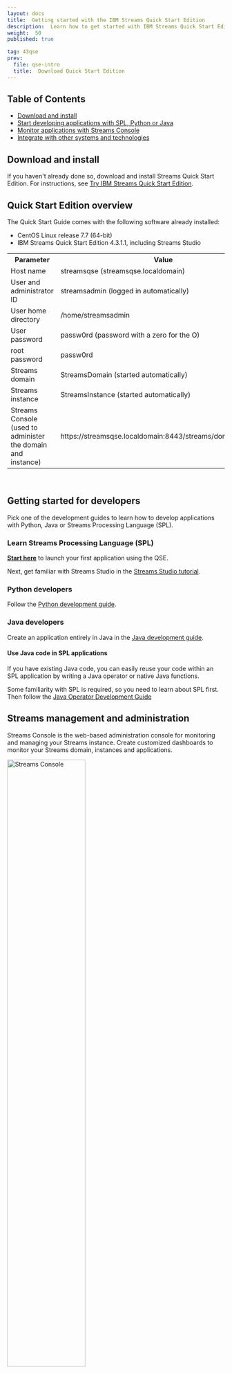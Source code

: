 ```yaml
---
layout: docs
title:  Getting started with the IBM Streams Quick Start Edition
description:  Learn how to get started with IBM Streams Quick Start Edition
weight:  50
published: true

tag: 43qse
prev:
  file: qse-intro
  title:  Download Quick Start Edition
---
```


## Table of Contents

- [Download and install](#install)
- [Start developing applications with SPL, Python or Java](#dev)
- [Monitor applications with Streams Console](#console)
- [Integrate with other systems and technologies](#extend)


<a id="install"></a>

## Download and install

If you haven't already done so, download and install Streams Quick Start Edition. For instructions, see [Try IBM Streams Quick Start Edition](../qse-intro).

## Quick Start Edition overview

The Quick Start Guide comes with the following software already installed:

-   CentOS Linux release 7.7 (64-bit)
-   IBM Streams Quick Start Edition 4.3.1.1, including Streams Studio


<table width="60%">
<tbody><tr>
<th>Parameter</th>
<th>Value</th>
</tr>
<tr>
<td>Host name</td>
<td>streamsqse (streamsqse.localdomain)</td>
</tr>
<tr>
<td>User and administrator ID</td>
<td>streamsadmin (logged in automatically)</td>
</tr>
<tr>
<td>User home directory</td>
<td>/home/streamsadmin</td>
</tr>
<tr>
<td>User password</td>
<td>passw0rd (password with a zero for the O)</td>
</tr>
<tr>
<td>root password</td>
<td>passw0rd</td>
</tr>
<tr>
<td>Streams domain</td>
<td>StreamsDomain (started automatically)</td>
</tr>
<tr>
<td>Streams instance</td>
<td>StreamsInstance (started automatically)</td>
</tr><tr>
<td>Streams Console (used to administer the domain and instance)</td>
<td>https://streamsqse.localdomain:8443/streams/domain/console</td>
</tr>
</tbody></table>

<br/>
<a id="dev"></a>

## Getting started for developers

Pick one of the development guides to learn how to develop applications with Python, Java or Streams Processing Language (SPL).

### Learn Streams Processing Language (SPL)

**[Start here](/streamsx.documentation/docs/spl/quick-start/qs-0)** to launch your first application using the QSE.
  
Next, get familiar with Streams Studio in the [Streams Studio tutorial](/streamsx.documentation/docs/spl/lab/spl-lab-00-get-started/).

### Python developers
Follow the [Python development guide](/streamsx.documentation/docs/python/1.6/python-appapi-devguide/).


###  Java developers

Create an application entirely in Java in the  [Java development guide](/streamsx.documentation/docs/java/java-appapi-devguide/).

#### Use Java code in SPL applications

If you have existing Java code, you can easily reuse your code within an SPL application by writing a Java operator or native Java functions.

Some familiarity with SPL is required, so you need to learn about SPL first.  Then follow the [Java Operator Development Guide](../../java/java-op-dev-guide/)



<a id="console"></a>


## Streams management and administration

Streams Console is the web-based administration console for monitoring and managing your Streams instance. Create customized dashboards to monitor your Streams domain, instances and applications.

<img src="/streamsx.documentation/images/qse/Application-Dashboard-4.1.png" alt="Streams Console" style="width: 60%;"/>

To familiarize yourself with Streams Console, see this video:

<button class="btn btn-primary btn-md" data-toggle="modal" data-target="#streamsConsole">
Video:  Streams Console
</button>

<a id="extend"></a>


## Integrate with other technologies   
You can connect to external data sources using toolkits.  A toolkit is a reusable artifact that provides function, for example, the Kafka toolkit provides functionality to connect  to Apache Kafka.

Streams includes toolkits that support the most popular systems like [HDFS](https://github.com/IBMStreams/streamsx.hdfs), [HBase](https://github.com/IBMStreams/streamsx.hbase), [Kafka](https://ibmstreams.github.io/streamsx.kafka/docs/user/overview/), Active MQ and more. 

Refer to the [Product Toolkits Overview](https://www.ibm.com/support/knowledgecenter/de/SSCRJU_4.3.0/com.ibm.streams.ref.doc/doc/spltoolkits_intro.html) for a full list of toolkits included in Streams.

**Find more toolkits on GitHub**

In addition to the toolkits included in the install, [IBMStreams on GitHub](https://github.com/ibmstreams) includes open sour a platform that enables Streams to rapidly add support for emerging technologies.  It also includes sample applications and helpful utilities.  

### Streams and SPSS

SPSS is analytic predictive software that enables you to build predictive models from your data.  Your application can perform real-time predictive scoring by running these predictive models using the SPSS operators.

To learn about Streams can integrate with SPSS:  [Streams and SPSS Lab](https://ibmstreams.github.io/streamsx.documentation/docs/spss/spss-analytics/).


### Streams and Microsoft Excel

<img src="/streamsx.documentation/images/qse/BargainIndex1.jpg" alt="Streams and Excel" style="width: 60%;"/>

IBM Streams integrates with Microsoft Excel, allowing you to see, analyze and visualize live streaming data in an Excel worksheet.

In the following demo, we demonstrate how you may build a marketing dashboard from real-time data using Excel.

<button class="btn btn-primary btn-md" data-toggle="modal" data-target="#streamsAndExcel">
Video:  Streams and Excel Demo
</button>

### Operational Decision Manager (ODM)

IBM Streams integrates with ODM rules, allowing you to create business rules, construct rule flows, and create and deploy rules applications to analyze data and automate decisions in real-time.  This article helps you get started:  [ODM Toolkit Lab](https://community.ibm.com/community/user/cloudpakfordata/viewdocument/integrating-business-rules-in-real?CommunityKey=c0c16ff2-10ef-4b50-ae4c-57d769937235&tab=librarydocuments)


### Integration with IBM InfoSphere Data Governance Catalog

With IBM InfoSphere Data Governance Catalog integration, developers can easily discover the data and schema that are available for use.  By building data lineage with your Streams application, you can quickly see and control how data is consumed.
To get started, see the  [Streams Governance Quick Start Guide](https://ibmstreams.github.io/streamsx.documentation/docs/4.2/governance/governance-quickstart/).


### Apache Edgent (aka Open Embedded Streams) Integration

Gather local, real-time analytics from equipment, vehicles, systems, appliances, devices and sensors of all kinds. To get started, check out the Apache Edgent website for more information and guides:

* [Apache Edgent Official Website](https://edgent.incubator.apache.org/)



## Streams Community
The following Streams resources can help you connect with the Streams community and get support when you need it:

* **[Streams Community](https://ibm.biz/streams-community)** - This resource is a developer-to-developer website maintained by the Streams Development Team.  It contains many useful articles and getting started material.
* **[IBMStreams on GitHub](http://ibmstreams.github.io)** - Streams is shipped with many useful toolkits out of the box.  IBMStreams on GitHub  contains many open-source toolkits.


<!-- Modal -->

<div class="modal fade" id="streamsStudioInAction" tabindex="-1" role="dialog" aria-labelledby="streams-studio-in-action" aria-hidden="true">
  <div class="modal-dialog">
    <div class="modal-content">
      <div class="modal-header">
        <button type="button" class="close" data-dismiss="modal" aria-hidden="true">&times;</button>
        <h4 class="modal-title" id="streams-studio-in-action">Streams Studio in Action</h4>
      </div>
      <div class="modal-body">
		<iframe width="480" height="298" src="https://www.youtube.com/embed/ir_nUv4maL4" frameborder="0" allowfullscreen></iframe>
      </div>
      <div class="modal-footer">
        <button type="button" class="btn btn-default" data-dismiss="modal">Close</button>
      </div>
    </div>
  </div>
</div>

<div class="modal fade" id="streamsAndExcel" tabindex="-1" role="dialog" aria-labelledby="streams-and-excel" aria-hidden="true">
  <div class="modal-dialog">
    <div class="modal-content">
      <div class="modal-header">
        <button type="button" class="close" data-dismiss="modal" aria-hidden="true">&times;</button>
        <h4 class="modal-title" id="streams-and-excel">Streams and Excel</h4>
      </div>
      <div class="modal-body">
		<iframe width="480" height="298" src="https://www.youtube.com/embed/8hzMXFBw7ns" frameborder="0" allowfullscreen></iframe>
      </div>
      <div class="modal-footer">
        <button type="button" class="btn btn-default" data-dismiss="modal">Close</button>
      </div>
    </div>
  </div>
</div>

<div class="modal fade" id="streamsConsole" tabindex="-1" role="dialog" aria-labelledby="streams-console" aria-hidden="true">
  <div class="modal-dialog">
    <div class="modal-content">
      <div class="modal-header">
        <button type="button" class="close" data-dismiss="modal" aria-hidden="true">&times;</button>
        <h4 class="modal-title" id="streams-console">Streams Console</h4>
      </div>
      <div class="modal-body">
		<video controls width="480" height="298" src="https://developer.ibm.com/streamsdev/wp-content/uploads/sites/15/2015/11/streams.mp4" frameborder="0" allowfullscreen></video>
      </div>
      <div class="modal-footer">
        <button type="button" class="btn btn-default" data-dismiss="modal">Close</button>
      </div>
    </div>
  </div>
</div>
